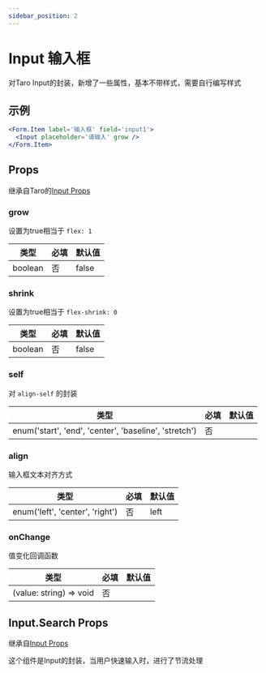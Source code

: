 ```yaml
---
sidebar_position: 2
---
```


# Input 输入框

对Taro Input的封装，新增了一些属性，基本不带样式，需要自行编写样式

## 示例

```jsx
<Form.Item label='输入框' field='input1'>
  <Input placeholder='请输入' grow />
</Form.Item>
```

## Props

继承自Taro的[Input Props](https://nervjs.github.io/taro-docs/docs/components/forms/input)

### grow

设置为true相当于 `flex: 1`

| 类型 | 必填 | 默认值 |
| ---- | -------- | ------- |
| boolean | 否 | false |

### shrink

设置为true相当于 `flex-shrink: 0`

| 类型 | 必填 | 默认值 |
| ---- | -------- | ------- |
| boolean | 否 | false |

### self

对 `align-self` 的封装

| 类型 | 必填 | 默认值 |
| ---- | -------- | ------- |
| enum('start', 'end', 'center', 'baseline', 'stretch') | 否 |  |

### align

输入框文本对齐方式

| 类型 | 必填 | 默认值 |
| ---- | -------- | ------- |
| enum('left', 'center', 'right') | 否 | left |

### onChange

值变化回调函数

| 类型 | 必填 | 默认值 |
| ---- | -------- | ------- |
| (value: string) => void | 否 |  |

## Input.Search Props

继承自[Input Props](#props)

这个组件是Input的封装，当用户快速输入时，进行了节流处理